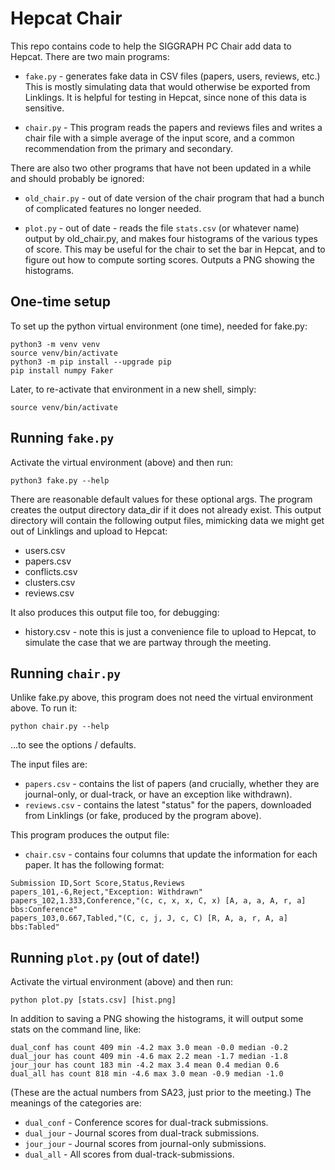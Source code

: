 # Hepcat Chair

This repo contains code to help the SIGGRAPH PC Chair add data to Hepcat. There are two main programs:

- `fake.py` - generates fake data in CSV files (papers, users, reviews, etc.) This is mostly simulating data that would otherwise be exported from Linklings. It is helpful for testing in Hepcat, since none of this data is sensitive.

- `chair.py` - This program reads the papers and reviews files and writes a chair file with a simple average of the input score, and a common recommendation from the primary and secondary.

There are also two other programs that have not been updated in a while and should probably be ignored:

- `old_chair.py` - out of date version of the chair program that had a bunch of complicated features no longer needed.

- `plot.py` - out of date - reads the file `stats.csv` (or whatever name) output by old_chair.py, and makes four histograms of the various types of score. This may be useful for the chair to set the bar in Hepcat, and to figure out how to compute sorting scores. Outputs a PNG showing the histograms.

## One-time setup

To set up the python virtual environment (one time), needed for fake.py:

```
python3 -m venv venv
source venv/bin/activate
python3 -m pip install --upgrade pip
pip install numpy Faker
```

Later, to re-activate that environment in a new shell, simply:

```
source venv/bin/activate
```

## Running `fake.py`

Activate the virtual environment (above) and then run:

```
python3 fake.py --help
```

There are reasonable default values for these optional args. The program creates the output directory data_dir if it does not already exist. This output directory will contain the following output files, mimicking data we might get out of Linklings and upload to Hepcat:

- users.csv
- papers.csv
- conflicts.csv
- clusters.csv
- reviews.csv

It also produces this output file too, for debugging:

- history.csv - note this is just a convenience file to upload to Hepcat, to simulate the case that we are partway through the meeting.

## Running `chair.py`

Unlike fake.py above, this program does not need the virtual environment above. To run it:

```
python chair.py --help
```

...to see the options / defaults.

The input files are:

- `papers.csv` - contains the list of papers (and crucially, whether they are journal-only, or dual-track, or have an exception like withdrawn).
- `reviews.csv` - contains the latest "status" for the papers, downloaded from Linklings (or fake, produced by the program above).

This program produces the output file:

- `chair.csv` - contains four columns that update the information for each paper. It has the following format:

```
Submission ID,Sort Score,Status,Reviews
papers_101,-6,Reject,"Exception: Withdrawn"
papers_102,1.333,Conference,"(c, c, x, x, C, x) [A, a, a, A, r, a] bbs:Conference"
papers_103,0.667,Tabled,"(C, c, j, J, c, C) [R, A, a, r, A, a] bbs:Tabled"
```

## Running `plot.py` (out of date!)

Activate the virtual environment (above) and then run:

```
python plot.py [stats.csv] [hist.png]
```

In addition to saving a PNG showing the histograms, it will output some stats on the command line, like:

```
dual_conf has count 409 min -4.2 max 3.0 mean -0.0 median -0.2
dual_jour has count 409 min -4.6 max 2.2 mean -1.7 median -1.8
jour_jour has count 183 min -4.2 max 3.4 mean 0.4 median 0.6
dual_all has count 818 min -4.6 max 3.0 mean -0.9 median -1.0
```

(These are the actual numbers from SA23, just prior to the meeting.) The meanings of the categories are:

- `dual_conf` - Conference scores for dual-track submissions.
- `dual_jour` - Journal scores from dual-track submissions.
- `jour_jour` - Journal scores from journal-only submissions.
- `dual_all` - All scores from dual-track-submissions.
